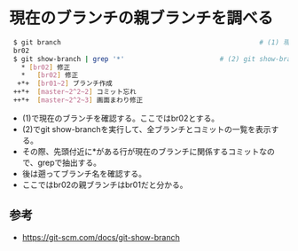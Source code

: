 ﻿# 現在のブランチの親ブランチを調べる


```bash
 $ git branch                                                  # (1) 現在のブランチを確認
 br02
 $ git show-branch | grep '*'                        # (2) git show-branchを実行
   * [br02] 修正
   *   [br02] 修正
  +*+  [br01~2] ブランチ作成
 ++*+  [master~2^2~2] コミット忘れ
 ++*+  [master~2^2~3] 画面まわり修正
```

- (1)で現在のブランチを確認する。ここではbr02とする。
- (2)でgit show-branchを実行して、全ブランチとコミットの一覧を表示する。
- その際、先頭付近に*がある行が現在のブランチに関係するコミットなので、grepで抽出する。
- 後は遡ってブランチ名を確認する。
- ここではbr02の親ブランチはbr01だと分かる。

## 参考

- https://git-scm.com/docs/git-show-branch
